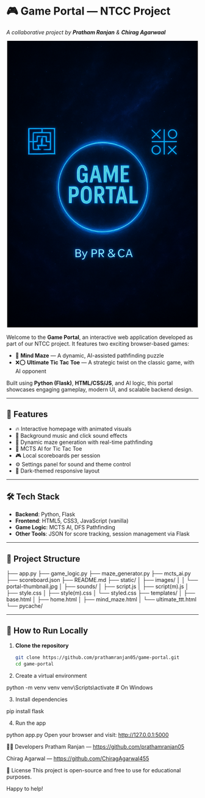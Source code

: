 
# 🎮 Game Portal — NTCC Project  
_A collaborative project by **Pratham Ranjan** & **Chirag Agarwaal**_

<p align="center">
  <img src="static/images/portal-thumbnail.jpg" alt="Game Portal Logo" width="500">
</p>

Welcome to the **Game Portal**, an interactive web application developed as part of our NTCC project. It features two exciting browser-based games:

- 🧠 **Mind Maze** — A dynamic, AI-assisted pathfinding puzzle  
- ❌⭕ **Ultimate Tic Tac Toe** — A strategic twist on the classic game, with AI opponent

Built using **Python (Flask)**, **HTML/CSS/JS**, and AI logic, this portal showcases engaging gameplay, modern UI, and scalable backend design.

---

## 🚀 Features

- 🔥 Interactive homepage with animated visuals  
- 🎵 Background music and click sound effects  
- 🧠 Dynamic maze generation with real-time pathfinding  
- 🤖 MCTS AI for Tic Tac Toe  
- 🎮 Local scoreboards per session  
- ⚙️ Settings panel for sound and theme control  
- 🌙 Dark-themed responsive layout  

---

## 🛠️ Tech Stack

- **Backend**: Python, Flask  
- **Frontend**: HTML5, CSS3, JavaScript (vanilla)  
- **Game Logic**: MCTS AI, DFS Pathfinding  
- **Other Tools**: JSON for score tracking, session management via Flask  

---

## 📂 Project Structure



├── app.py
├── game_logic.py
├── maze_generator.py
├── mcts_ai.py
├── scoreboard.json
├── README.md
├── static/
│ ├── images/
│ │ └── portal-thumbnail.jpg
│ ├── sounds/
│ ├── script.js
│ ├── script(m).js
│ ├── style.css
│ ├── style(m).css
│ └── styled.css
├── templates/
│ ├── base.html
│ ├── home.html
│ ├── mind_maze.html
│ └── ultimate_ttt.html
└── pycache/


---

## 🧪 How to Run Locally

1. **Clone the repository**
   ```bash
   git clone https://github.com/prathamranjan05/game-portal.git
   cd game-portal

2. Create a virtual environment


python -m venv venv
venv\Scripts\activate  # On Windows

3. Install dependencies

pip install flask

4. Run the app

python app.py
Open your browser and visit: http://127.0.0.1:5000

👨‍💻 Developers
Pratham Ranjan — https://github.com/prathamranjan05

Chirag Agarwal — https://github.com/ChiragAgarwal455

📜 License
This project is open-source and free to use for educational purposes.

Happy to help!